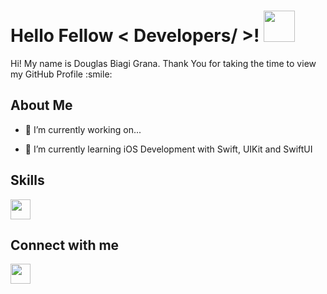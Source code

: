 <h1> Hello Fellow < Developers/ >! <img src = "https://raw.githubusercontent.com/MartinHeinz/MartinHeinz/master/wave.gif" width = 50px> </h1>
<p align='center'>

</p>
<div size='20px'> Hi! My name is Douglas Biagi Grana. Thank You for taking the time to view my GitHub Profile :smile: 
</div>

<h2> About Me </h2>

- 🔭 I’m currently working on... 

- 🌱 I’m currently learning iOS Development with Swift, UIKit and SwiftUI 

<h2> Skills </h2>
<a href= https://github.com/?tab=repositories&q=&type=&language=swift&sort= > <img width ='32px' src ='https://raw.githubusercontent.com/rahulbanerjee26/githubAboutMeGenerator/main/icons/swift.svg'> </a>

<h2> Connect with me </h2>
<a href = 'https://www.linkedin.com/in/douglasbiagigrana'> <img width = '32px' align= 'center' src="https://raw.githubusercontent.com/rahulbanerjee26/githubAboutMeGenerator/main/icons/linked-in-alt.svg"/></a> 
